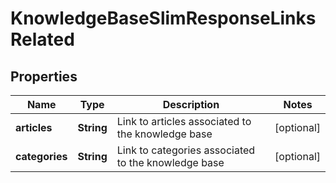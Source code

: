 

# KnowledgeBaseSlimResponseLinksRelated


## Properties

| Name | Type | Description | Notes |
|------------ | ------------- | ------------- | -------------|
|**articles** | **String** | Link to articles associated to the knowledge base |  [optional] |
|**categories** | **String** | Link to categories associated to the knowledge base |  [optional] |



